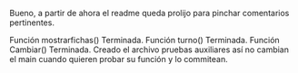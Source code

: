 
Bueno, a partir de ahora el readme queda prolijo para pinchar comentarios pertinentes.

Función mostrarfichas() Terminada.
Función turno()  Terminada.
Función Cambiar() Terminada.
Creado el archivo pruebas auxiliares así no cambian el main cuando quieren probar su función y lo commitean.

